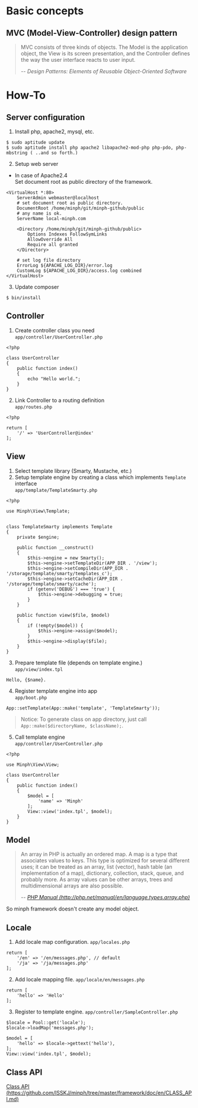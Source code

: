 # Basic concepts

## MVC (Model-View-Controller) design pattern
> MVC consists of three kinds of objects. The Model is the application object, the View is its screen presentation, and the Controller defines the way the user interface reacts to user input.
>
> -- <cite>Design Patterns: Elements of Reusable Object-Oriented Software</cite>


# How-To
## Server configuration
1. Install php, apache2, mysql, etc.
```
$ sudo aptitude update
$ sudo aptitude install php apache2 libapache2-mod-php php-pdo, php-mbstring ( ..and so forth.)
```

2. Setup web server  

* In case of Apache2.4  
Set document root as public directory of the framework.
```
<VirtualHost *:80>
    ServerAdmin webmaster@localhost
    # set document root as public directory.
    DocumentRoot /home/minph/git/minph-github/public
    # any name is ok.
    ServerName local-minph.com

    <Directory /home/minph/git/minph-github/public>
        Options Indexes FollowSymLinks
        AllowOverride All
        Require all granted
    </Directory>

    # set log file directory
    ErrorLog ${APACHE_LOG_DIR}/error.log
    CustomLog ${APACHE_LOG_DIR}/access.log combined
</VirtualHost>
```

3. Update composer
```
$ bin/install
```

## Controller
1. Create controller class you need  
`app/controller/UserController.php`
```
<?php

class UserController
{
    public function index()
    {
        echo "Hello world.";
    }
}
```
2. Link Controller to a routing definition  
`app/routes.php`
```
<?php

return [
    '/' => 'UserController@index'
];
```

## View
1. Select template library (Smarty, Mustache, etc.)
2. Setup template engine by creating a class which implements `Template` interface  
`app/template/TemplateSmarty.php`
```
<?php

use Minph\View\Template;


class TemplateSmarty implements Template
{
    private $engine;

    public function __construct()
    {
        $this->engine = new Smarty();
        $this->engine->setTemplateDir(APP_DIR . '/view');
        $this->engine->setCompileDir(APP_DIR . '/storage/template/smarty/templates_c');
        $this->engine->setCacheDir(APP_DIR . '/storage/template/smarty/cache');
        if (getenv('DEBUG') === 'true') {
            $this->engine->debugging = true;
        }
    }

    public function view($file, $model)
    {
        if (!empty($model)) {
            $this->engine->assign($model);
        }
        $this->engine->display($file);
    }
}
```

3. Prepare template file (depends on template engine.)  
`app/view/index.tpl`
```
Hello, {$name}.
```

4. Register template engine into app  
`app/boot.php`
```
App::setTemplate(App::make('template', 'TemplateSmarty'));
```
>Notice: To generate class on app directory, just call ```App::make($directoryName, $className);```.

5. Call template engine  
`app/controller/UserController.php`
```
<?php

use Minph\View\View;

class UserController
{
    public function index()
    {
        $model = [
            'name' => 'Minph'
        ];
        View::view('index.tpl', $model);
    }
}
```

## Model
>An array in PHP is actually an ordered map. A map is a type that associates values to keys. This type is optimized for several different uses; it can be treated as an array, list (vector), hash table (an implementation of a map), dictionary, collection, stack, queue, and probably more. As array values can be other arrays, trees and multidimensional arrays are also possible.
>
> -- <cite>[PHP Manual (http://php.net/manual/en/language.types.array.php)](http://php.net/manual/en/language.types.array.php)</cite>

So minph framework doesn't create any model object.

## Locale
1. Add locale map configuration.
`app/locales.php`
```
return [
    '/en' => '/en/messages.php', // default
    '/ja' => '/ja/messages.php'
];

```

2. Add locale mapping file.
`app/locale/en/messages.php`
```
return [
    'hello' => 'Hello'
];
```

3. Register to template engine.
`app/controller/SampleController.php`
```
$locale = Pool::get('locale');
$locale->loadMap('messages.php');

$model = [
    'hello' => $locale->gettext('hello'),
];
View::view('index.tpl', $model);
```


## Class API
[Class API (https://github.com/ISSKJ/minph/tree/master/framework/doc/en/CLASS_API.md)](https://github.com/ISSKJ/minph/tree/master/framework/doc/en/CLASS_API.md)

